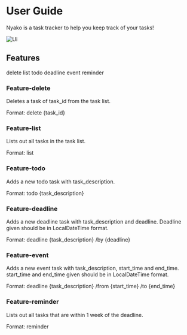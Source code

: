 # User Guide

Nyako is a task tracker to help you keep track of your tasks!

![Ui](https://user-images.githubusercontent.com/59087730/218805747-f485af1e-4b17-4c61-88b7-1e54635f74a9.png)


## Features 

delete
list
todo
deadline
event
reminder

### Feature-delete

Deletes a task of task_id from the task list. 

Format: delete {task_id}

### Feature-list

Lists out all tasks in the task list.

Format: list

### Feature-todo

Adds a new todo task with task_description.

Format: todo {task_description}

### Feature-deadline

Adds a new deadline task with task_description and deadline. Deadline given should be in LocalDateTime format.

Format: deadline {task_description} /by {deadline}
 
### Feature-event

Adds a new event task with task_description, start_time and end_time. start_time and end_time given should be in LocalDateTime format.

Format: deadline {task_description} /from {start_time} /to {end_time}


### Feature-reminder

Lists out all tasks that are within 1 week of the deadline.

Format: reminder

